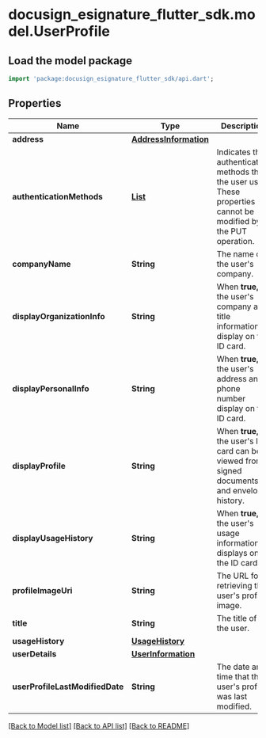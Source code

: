 # docusign_esignature_flutter_sdk.model.UserProfile

## Load the model package
```dart
import 'package:docusign_esignature_flutter_sdk/api.dart';
```

## Properties
Name | Type | Description | Notes
------------ | ------------- | ------------- | -------------
**address** | [**AddressInformation**](AddressInformation.md) |  | [optional] 
**authenticationMethods** | [**List<AuthenticationMethod>**](AuthenticationMethod.md) | Indicates the authentication methods that the user uses. These properties cannot be modified by the PUT operation.  | [optional] [default to const []]
**companyName** | **String** | The name of the user's company. | [optional] 
**displayOrganizationInfo** | **String** |  When **true,** the user's company and title information display on the ID card.  | [optional] 
**displayPersonalInfo** | **String** | When **true,** the user's address and phone number display on the ID card. | [optional] 
**displayProfile** | **String** | When **true,** the user's ID card can be viewed from signed documents and envelope history. | [optional] 
**displayUsageHistory** | **String** | When **true,** the user's usage information displays on the ID card. | [optional] 
**profileImageUri** | **String** | The URL for retrieving the user's profile image. | [optional] 
**title** | **String** | The title of the user. | [optional] 
**usageHistory** | [**UsageHistory**](UsageHistory.md) |  | [optional] 
**userDetails** | [**UserInformation**](UserInformation.md) |  | [optional] 
**userProfileLastModifiedDate** | **String** | The date and time that the user's profile was last modified. | [optional] 

[[Back to Model list]](../README.md#documentation-for-models) [[Back to API list]](../README.md#documentation-for-api-endpoints) [[Back to README]](../README.md)


